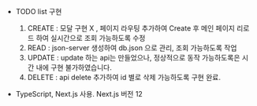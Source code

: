 - TODO list 구현
  1) CREATE : 모달 구현 X , 페이지 라우팅 추가하여 Create 후 메인 페이지 리로드 하여 실시간으로 조회 가능하도록 수정
  2) READ : json-server 생성하여 db.json 으로 관리, 조회 가능하도록 작업
  3) UPDATE : update 하는 api는 만들었으나, 정상적으로 동작 가능하도록은 시간 내에 구현 불가하였습니다.
  4) DELETE : api delete 추가하여 id 별로 삭제 가능하도록 구현 완료.
 
- TypeScript, Next.js 사용. Next.js 버전 12
